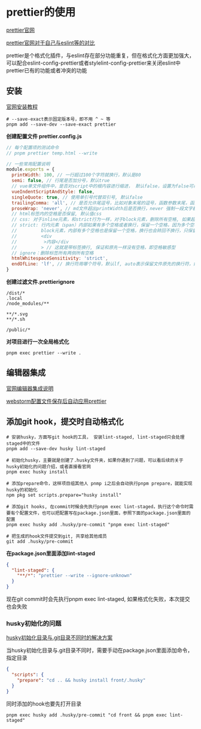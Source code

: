 # prettier的使用
[prettier官网](https://www.prettier.cn/docs/index.html)

[prettier官网对于自己与eslint等的对比](https://www.prettier.cn/docs/comparison.html)

prettier是个格式化插件，与eslint存在部分功能重复，但在格式化方面更加强大，可以配合eslint-config-prettier或者stylelint-config-prettier来关闭eslint中prettier已有的功能或者冲突的功能

## 安装
[官网安装教程](https://www.prettier.cn/docs/install.html)
```shell
# --save-exact表示固定版本号，即不用 ^ ~ 等
pnpm add --save-dev --save-exact prettier
```
**创建配置文件 prettier.config.js**
```js
// 每个配置项的测试命令
// pnpm prettier temp.html --write

// 一些常用配置说明
module.exports = {
  printWidth: 100, // 一行超过100个字符就换行，默认是80
  semi: false, // 行尾是否加分号，默认true
  // vue单文件组件中，是否对script中的根内容进行缩进， 默认false，设置为false可以少占用一次tab空间
  vueIndentScriptAndStyle: false,
  singleQuote: true, // 使用单引号代替双引号, 默认false
  trailingComma: 'all', // 是否允许尾逗号，比如对象末尾的逗号，函数参数末尾，函数调用末尾，默认all，表示自动添加尾逗号，这样下次添加一行后，不会在diff时出现修改了2行
  proseWrap: 'never', // md文件超出printWidth后是否换行，never 强制一段文字都在一行， 默认值preserve，表示不做任何操作
  // html标签内的空格是否保留, 默认值css
  // css: 对于inline元素，和strict行为一样，对于block元素，删除所有空格, 如果超出了printWidth，不带标签换行
  // strict: 行内元素（span）内部如果有多个空格或者换行，保留一个空格，因为多个空格和一个是一样的效果
  //         block元素，内部有多个空格也是保留一个空格，换行也会转回不换行，只保留一个空格，如果一行内容超出了printWidth且没有空格，block元素会带着标签换行，保证不出现空格
  //         <div
  //          >内容</div
  //         > // 这就是带标签换行, 保证和原先一样没有空格，即空格敏感型
  // ignore：删除标签所有两侧所有空格
  htmlWhitespaceSensitivity: 'strict',
  endOfLine: 'lf', // 换行符用哪个符号，默认lf, auto表示保留文件原先的换行符，如果一个文件有多种换行符，默认取第一行的换行符
}

```

**创建过滤文件.prettierignore**
```
/dist/*
.local
/node_modules/**

**/*.svg
**/*.sh

/public/*
```

**对项目进行一次全局格式化**
```shell
pnpm exec prettier --write .
```

## 编辑器集成
[官网编辑器集成说明](https://prettier.io/docs/en/editors)

[webstorm配置文件保存后自动应用prettier](https://prettier.io/docs/en/webstorm)

## 添加git hook，提交时自动格式化
```shell
# 安装husky，方面写git hook的工具， 安装lint-staged, lint-staged只会处理staged中的文件
pnpm add --save-dev husky lint-staged

# 初始化husky，主要就是创建了.husky文件夹，如果你遇到了问题，可以看后续的关于husky初始化的问题介绍，或者直接看官网
pnpm exec husky install

# 添加prepare命令，这样项目组其他人 pnmp i之后会自动执行pnpm prepare，就能实现husky的初始化
npm pkg set scripts.prepare="husky install"

# 添加git hooks, 在commit时候会先执行pnpm exec lint-staged，执行这个命令时需要有个配置文件，也可以把配置写在package.json里面，参照下面的package.json里面的配置
pnpm exec husky add .husky/pre-commit "pnpm exec lint-staged"

# 把生成的hook文件提交到git, 共享给其他成员
git add .husky/pre-commit
```

**在package.json里面添加lint-staged**
```json
{
  "lint-staged": {
    "**/*": "prettier --write --ignore-unknown"
  }
}
```
现在git commit时会先执行pnpm exec lint-staged, 如果格式化失败，本次提交也会失败

### husky初始化的问题
[husky初始化目录与.git目录不同时的解决方案](https://typicode.github.io/husky/guide.html#custom-directory)

当husky初始化目录与.git目录不同时，需要手动在package.json里面添加命令，指定目录
```json
{
  "scripts": {
    "prepare": "cd .. && husky install front/.husky"
  }
}
```
同时添加的hook也要先打开目录
```shell
pnpm exec husky add .husky/pre-commit "cd front && pnpm exec lint-staged" 
```


